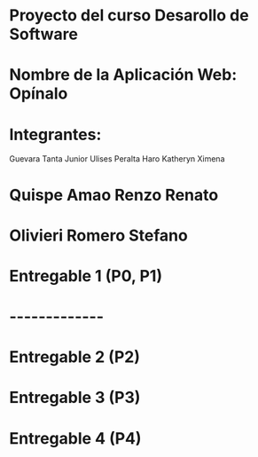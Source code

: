 # Proyecto del curso Desarollo de Software
# Nombre de la Aplicación Web: Opínalo
# Integrantes:
Guevara Tanta Junior Ulises
Peralta Haro Katheryn Ximena
# Quispe Amao Renzo Renato
# Olivieri Romero Stefano
# Entregable 1 (P0, P1)
# -------------
# Entregable 2 (P2)
# Entregable 3 (P3)
# Entregable 4 (P4)
